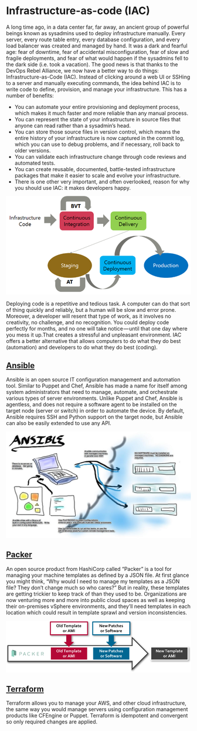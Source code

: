 # Infrastructure-as-code (IAC)


A long time ago, in a data center far, far away, an ancient group of powerful beings known as sysadmins used to deploy infrastructure manually. Every server, every route table entry, every database configuration, and every load balancer was created and managed by hand. It was a dark and fearful age: fear of downtime, fear of accidental misconfiguration, fear of slow and fragile deployments, and fear of what would happen if the sysadmins fell to the dark side (i.e. took a vacation). The good news is that thanks to the DevOps Rebel Alliance, we now have a better way to do things: Infrastructure-as-Code (IAC).
Instead of clicking around a web UI or SSHing to a server and manually executing commands, the idea behind IAC is to write code to define, provision, and manage your infrastructure. This has a number of benefits:

- You can automate your entire provisioning and deployment process, which makes it much faster and more reliable than any manual process.
-  You can represent the state of your infrastructure in source files that anyone can read rather than a sysadmin’s head.
- You can store those source files in version control, which means the entire history of your infrastructure is now captured in the commit log, which you can use to debug problems, and if necessary, roll back to older versions.
- You can validate each infrastructure change through code reviews and automated tests.
- You can create reusable, documented, battle-tested infrastructure packages that make it easier to scale and evolve your infrastructure.
- There is one other very important, and often overlooked, reason for why you should use IAC: it makes developers happy. 


![alt text](images/img9.png)

Deploying code is a repetitive and tedious task. A computer can do that sort of thing quickly and reliably, but a human will be slow and error prone. Moreover, a developer will resent that type of work, as it involves no creativity, no challenge, and no recognition. You could deploy code perfectly for months, and no one will take notice — until that one day where you mess it up.That creates a stressful and unpleasant environment. IAC offers a better alternative that allows computers to do what they do best (automation) and developers to do what they do best (coding).



## [Ansible](./ansible/README.md)

Ansible is an open source IT configuration management and automation tool. Similar to Puppet and Chef, Ansible has made a name for itself among system administrators that need to manage, automate, and orchestrate various types of server environments. Unlike Puppet and Chef, Ansible is agentless, and does not require a software agent to be installed on the target node (server or switch) in order to automate the device. By default, Ansible requires SSH and Python support on the target node, but Ansible can also be easily extended to use any API.

![alt text](images/img8.png)

## [Packer](./packer/README.md)

An open source product from HashiCorp called “Packer” is a tool for managing your machine templates as defined by a JSON file. At first glance you might think, “Why would I need to manage my templates as a JSON file? They don’t change much so who cares?” But in reality, these templates are getting trickier to keep track of than they used to be. Organizations are now venturing more and more into public cloud spaces as well as keeping their on-premises vSphere environments, and they’ll need templates in each location which could result in template sprawl and version inconsistencies.

![alt text](images/img1.png)

## [Terraform](./terraform/README.md)

Terraform allows you to manage your AWS, and other cloud infrastructure, the same way you would manage servers using configuration management products like CFEngine or Puppet. Terraform is idempotent and convergent so only required changes are applied.
